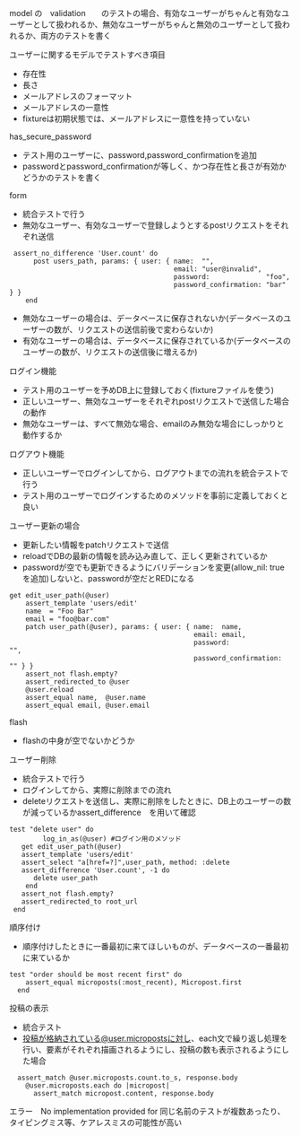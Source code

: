 model の　validation　　のテストの場合、有効なユーザーがちゃんと有効なユーザーとして扱われるか、無効なユーザーがちゃんと無効のユーザーとして扱われるか、両方のテストを書く

ユーザーに関するモデルでテストすべき項目
* 存在性
* 長さ
* メールアドレスのフォーマット
* メールアドレスの一意性
* fixtureは初期状態では、メールアドレスに一意性を持っていない

has_secure_password 
* テスト用のユーザーに、password,password_confirmationを追加
* passwordとpassword_confirmationが等しく、かつ存在性と長さが有効かどうかのテストを書く

form
* 統合テストで行う
* 無効なユーザー、有効なユーザーで登録しようとするpostリクエストをそれぞれ送信
```
 assert_no_difference 'User.count' do
      post users_path, params: { user: { name:  "",
                                         email: "user@invalid",
                                         password:              "foo",
                                         password_confirmation: "bar" } }
    end
```
* 無効なユーザーの場合は、データベースに保存されないか(データベースのユーザーの数が、リクエストの送信前後で変わらないか)
* 有効なユーザーの場合は、データベースに保存されているか(データベースのユーザーの数が、リクエストの送信後に増えるか)

ログイン機能
* テスト用のユーザーを予めDB上に登録しておく(fixtureファイルを使う)
* 正しいユーザー、無効なユーザーをそれぞれpostリクエストで送信した場合の動作
* 無効なユーザーは、すべて無効な場合、emailのみ無効な場合にしっかりと動作するか

ログアウト機能
* 正しいユーザーでログインしてから、ログアウトまでの流れを統合テストで行う
* テスト用のユーザーでログインするためのメソッドを事前に定義しておくと良い

ユーザー更新の場合
* 更新したい情報をpatchリクエストで送信
* reloadでDBの最新の情報を読み込み直して、正しく更新されているか
* passwordが空でも更新できるようにバリデーションを変更(allow_nil: true　を追加)しないと、passwordが空だとREDになる
```
get edit_user_path(@user)
    assert_template 'users/edit'
    name  = "Foo Bar"
    email = "foo@bar.com"
    patch user_path(@user), params: { user: { name:  name,
                                              email: email,
                                              password:              "",
                                              password_confirmation: "" } }
    assert_not flash.empty?
    assert_redirected_to @user
    @user.reload
    assert_equal name,  @user.name
    assert_equal email, @user.email                                          
 ```

flash 
* flashの中身が空でないかどうか

ユーザー削除
* 統合テストで行う
* ログインしてから、実際に削除までの流れ
* deleteリクエストを送信し、実際に削除をしたときに、DB上のユーザーの数が減っているかassert_difference　を用いて確認
```
test "delete user" do
　　　　　log_in_as(@user) #ログイン用のメソッド 
   get edit_user_path(@user)
   assert_template 'users/edit'
   assert_select "a[href=?]",user_path, method: :delete
   assert_difference 'User.count', -1 do
      delete user_path
    end
   assert_not flash.empty?
   assert_redirected_to root_url
 end
```

順序付け
* 順序付けしたときに一番最初に来てほしいものが、データベースの一番最初に来ているか
```
test "order should be most recent first" do
    assert_equal microposts(:most_recent), Micropost.first
  end
```

投稿の表示
* 統合テスト
* 投稿が格納されている@user.micropostsに対し、each文で繰り返し処理を行い、要素がそれぞれ描画されるようにし、投稿の数も表示されるようにした場合
```
  assert_match @user.microposts.count.to_s, response.body
    @user.microposts.each do |micropost|
      assert_match micropost.content, response.body
 ```
 
 エラー　No implementation provided for 同じ名前のテストが複数あったり、タイピングミス等、ケアレスミスの可能性が高い


